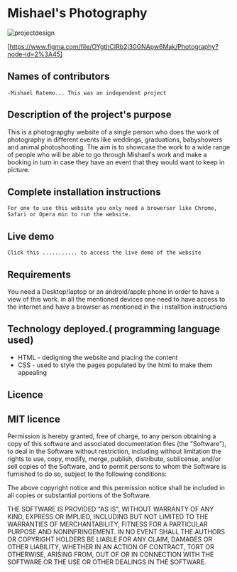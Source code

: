 # Mishael's Photography

![projectdesign](https://www.figma.com/file/OYgthCIRb2j30GNApw6Mak/Photography?node-id=2%3A45)

[https://www.figma.com/file/OYgthCIRb2j30GNApw6Mak/Photography?node-id=2%3A45]

## Names of contributors

    -Mishael Ratemo... This was an independent project 

## Description of the project's purpose

This is a photograpghy website of a single person who does the work of photography in different events like weddings, graduations, babyshowers and animal photoshooting. The aim is to showcase the work to a wide range of people who will be able to go through Mishael's work and make a booking in turn in case they have an event that they would want to keep in picture.

## Complete installation instructions

    For one to use this website you only need a browerser like Chrome, Safari or Opera min to run the website.

## Live demo

    Click this ........... to access the live demo of the website 

## Requirements

You need a Desktop/laptop or an android/apple phone in order to have a view of this work. in all the mentioned devices one need to have access to the internet and have a browser as mentioned in the i nstalltion instructions

## Technology deployed.( programming language used)
+ HTML - dedigning the website and placing the content
+ CSS - used to style the pages populated by the html to make them appealing


## Licence 
## MIT  licence 

Permission is hereby granted, free of charge, to any person obtaining a copy
of this software and associated documentation files (the "Software"), to deal
in the Software without restriction, including without limitation the rights
to use, copy, modify, merge, publish, distribute, sublicense, and/or sell
copies of the Software, and to permit persons to whom the Software is
furnished to do so, subject to the following conditions:

The above copyright notice and this permission notice shall be included in all
copies or substantial portions of the Software.

THE SOFTWARE IS PROVIDED "AS IS", WITHOUT WARRANTY OF ANY KIND, EXPRESS OR
IMPLIED, INCLUDING BUT NOT LIMITED TO THE WARRANTIES OF MERCHANTABILITY,
FITNESS FOR A PARTICULAR PURPOSE AND NONINFRINGEMENT. IN NO EVENT SHALL THE
AUTHORS OR COPYRIGHT HOLDERS BE LIABLE FOR ANY CLAIM, DAMAGES OR OTHER
LIABILITY, WHETHER IN AN ACTION OF CONTRACT, TORT OR OTHERWISE, ARISING FROM,
OUT OF OR IN CONNECTION WITH THE SOFTWARE OR THE USE OR OTHER DEALINGS IN THE
SOFTWARE.